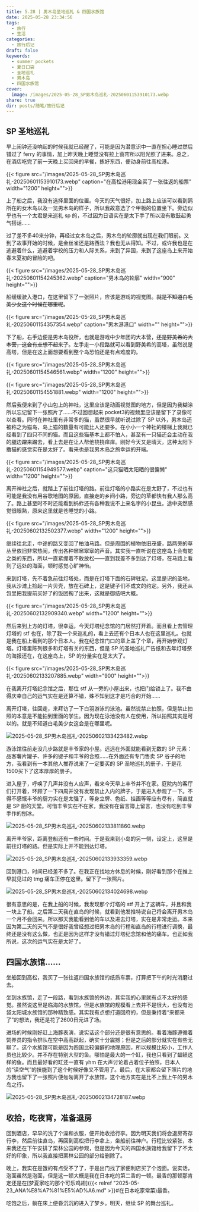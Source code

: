 ```yaml
---
title: 5.28 | 男木岛圣地巡礼 & 四国水族馆
date: 2025-05-28 23:34:56
tags:
  - 旅行
  - 生活
categories:
  - 旅行后记
draft: false
keywords:
  - summer pockets
  - 夏日口袋
  - 圣地巡礼
  - 男木岛
  - 四国水族馆
cover:
  image: /images/2025-05-28_SP男木岛巡礼-20250601153910173.webp
share: true
dir: posts/随笔/旅行后记
---
```


## SP 圣地巡礼

早上闹钟还没响起的时候我就已经醒了，可能是因为潜意识中一直在担心睡过然后错过了 ferry 的事情，加上昨天晚上睡觉没有拉上窗帘所以阳光照了进来。总之，在酒店吃完了前一天晚上买回来的早餐，拣好东西，便动身前往高松港。

{{< figure src="/images/2025-05-28_SP男木岛巡礼-20250601153910173.webp" caption="在高松港用现金买了一张往返的船票" width="1200" height="">}}

上了船之后，我没有选择里面的位置。今天的天气很好，加上路上应该可以看到鸥所在的女木岛以及一览男木岛的样子，所以我故意选了个甲板的位置坐下。旁边似乎也有一个太君是来巡礼 sp 的，不过因为日语实在是太下手了所以没有敢鼓起勇气搭话……

过了差不多40来分钟，再经过女木岛之后，男木岛的轮廓就出现在我们眼前。又到了故事开始的时候，是金丝雀还是路西法？我也无从得知。不过，或许我也是在逃避着什么，逃避着学校的压力和人际关系，来到了异国，来到了这座岛上来开始春末夏初的冒险的吧。

{{< figure src="/images/2025-05-28_SP男木岛巡礼-20250601154245362.webp" caption="男木岛的轮廓" width="900" height="">}}

船缓缓驶入港口，在这里留下了一张照片，应该是游戏的视觉图。~~就是不知道白毛美少女这个时候在哪里呢~~。

{{< figure src="/images/2025-05-28_SP男木岛巡礼-20250601154357354.webp" caption="男木港港口" width="" height="">}}

下了船，右手边便是男木岛役所，也就是游戏中少年团的大本营，~~还是野美希的大本营，这会有点想不起来了~~。左手走一小段路就可以看到野美希的高塔，虽然说是高塔，但是在这上面想要看到整个岛恐怕还是有点难度的。

{{< figure src="/images/2025-05-28_SP男木岛巡礼-20250601154546561.webp"  width="1200" height="">}}

{{< figure src="/images/2025-05-28_SP男木岛巡礼-20250601154551881.webp"  width="1200" height="">}}

然后我便来到了小山包上的神社，这里应该是动画视觉图的地方，但是因为我糊涂所以忘记留下一张照片了……不过回想起来 pocket3的视频里应该是留下了录像可以查看。同时在神社里有非常多的猫，虽然很早就听说过除了 SP 以外，男木岛还被称之为猫岛，岛上猫的数量有可能比人还要多。在小小一个神社的楼梯上我就已经看到了四只不同的猫。而且这些猫基本上都不怕人，甚至有一只猫还会主动在我的腿边蹭来蹭去，看上去是在让人帮他挠挠痒痒。刚好今天又是晴天，这种太阳下撸猫的感觉实在是太好了。看来也是我男木岛之旅幸运的开端。

{{< figure src="/images/2025-05-28_SP男木岛巡礼-20250601154949577.webp" caption="这只猫晒太阳晒的很慵懒" width="1200" height="">}}

离开神社之后，就踏上了前往灯塔的路。前往灯塔的小路实在是太野了，不过也有可能是我没有用谷歌地图的原因，直接走的乡间小路，旁边的草都快有我人那么高了。路上甚至时不时还能看到蚂蚱还有各种我说不上来名字的小昆虫。途中突然感觉很眼熟，原来这里就是苍睡觉的小路。

{{< figure src="/images/2025-05-28_SP男木岛巡礼-20250602132502377.webp"  width="1200" height="">}}

继续往北走，中途的路又变回了柏油马路。但是周围的植物依旧茂盛，路两旁的草丛里依旧非常热闹，传出各种窸窸窣窣的声音。其实我一直听说在这座岛上会有蛇之类的东西，所以一直紧绷着不敢放松——直到我差不多到达了灯塔，在马路上看到了远处的海面，顿时感觉心旷神怡。

来到灯塔，先不着急前往灯塔处，而是在灯塔下面的石碑驻足。这里是识的圣地，我从沙滩上捡起一片贝壳，放在石碑上，这是键子们不成文的约定。另外，我还从包里把我提前买好了的饭团掏了出来，这就是御结吧大概。

{{< figure src="/images/2025-05-28_SP男木岛巡礼-20250602132909340.webp"  width="1200" height="">}}

然后来到上方的灯塔，很幸运，今天灯塔纪念馆的门居然打开着。而且看上去管理灯塔的 stf 也在，除了我一个来巡礼的，看上去还有个日本人也在这里巡礼。也就是我在船上看到的那个日本人。我在纪念馆门口的章上盖了个章，再开始参观灯塔。灯塔里陈列很多和灯塔有关的东西，但是 SP 的圣地巡礼广告纸和去年灯塔祭的海报还在，在这座岛上，SP 的分量实在是太大了。

{{< figure src="/images/2025-05-28_SP男木岛巡礼-20250602133207885.webp"  width="900" height="">}}

在我离开灯塔纪念馆之后，那位 stf 从一旁的小屋出来，也把门给锁上了。我不由得庆幸自己的运气实在是还算不错，殊不知到这才是巧合的开始……

离开灯塔，往回走，来拜访了一下白羽游泳的泳池。虽然说禁止拍照，但是禁止拍照的本意是不能拍到里面的学生。因为现在泳池没有人在使用，所以拍照其实是可以的。就是不知道白毛美少女这会是在哪里呢。

![2025-05-28_SP男木岛巡礼-20250602133423482.webp](/images/2025-05-28_SP%E7%94%B7%E6%9C%A8%E5%B2%9B%E5%B7%A1%E7%A4%BC-20250602133423482.webp)

游泳馆往前走没几步路就是丰爷家的小屋。远远在外面就能看到无数的 SP 元素：品客薯片罐子、许多的键子和丰爷的合照……在外面还有专门售卖 SP 谷子的地方，我看到有一本其他人推荐说来了一定要买的 SP 圣地巡礼的册子，于是花1500买下了这本厚厚的册子。

进入屋子，呼唤了几声并没有人应声，看来今天早上丰爷并不在家。庭院内的客厅们打开着，环顾了一下四周并没有发现禁止入内的牌子，于是进入参观了一下。不得不感慨丰爷的厨力实在是太强了，等身立牌、色纸、挂画等等应有尽有，简直就是 SP 厨的天堂。可惜丰爷实在不在家，我没有在留言簿上留言，也没有吃到丰爷手作的刨冰。

![2025-05-28_SP男木岛巡礼-20250602133811860.webp](/images/2025-05-28_SP%E7%94%B7%E6%9C%A8%E5%B2%9B%E5%B7%A1%E7%A4%BC-20250602133811860.webp)

离开丰爷家，距离登船还有一些时间。于是我来到小岛的另一侧，设定上，这里是前往灯塔的路。但是实际上并不能到达灯塔。

![2025-05-28_SP男木岛巡礼-20250602133933359.webp](/images/2025-05-28_SP%E7%94%B7%E6%9C%A8%E5%B2%9B%E5%B7%A1%E7%A4%BC-20250602133933359.webp)

回到港口，时间已经差不多了。在我正在找地方休息的时候，刚好看到那个在推上早就见过的 tmg 痛车正停在这里。留下了一张照片。

![2025-05-28_SP男木岛巡礼-20250602134024698.webp](/images/2025-05-28_SP%E7%94%B7%E6%9C%A8%E5%B2%9B%E5%B7%A1%E7%A4%BC-20250602134024698.webp)

很有意思的是，在我上船的时候，我发现那个灯塔的 stf 开上了这辆车，并且和我一块上了船。之后第二天我在直岛的时候，就看到他发推特说自己将会离开男木岛一个月不会回来。所以那天我能看到他的车以及进去灯塔，实在是非常走运。本来因为第二天的天气不是很好我曾经想过把男木岛的行程和直岛的行程进行调换，最终还是没有这么做，也正是因为这样才没有错过灯塔纪念馆和他的痛车。也正如我所说，这次的运气实在是太好了。

## 四国水族馆……

坐船回到高松，我买了一张往返四国水族馆的纸质车票，打算把下午的时光消磨过去。

坐到水族馆，走了一段路，看到水族馆的外边，其实我的心里就有点不太好的感觉。虽然说这里是临海的水族馆，但是水族馆的规模看上去并不是很大，也没有池袋太阳城水族馆的那种精致感。其实我有点想打道回府的，但是秉持着“来都来了”的想法，我还是花了2600日元进了场。

进场的时候刚好赶上海豚表演，说实话这个部分还是很有意思的。看着海豚遵循着饲养员的指令排队在空中高高跃起，确实十分震撼；但是之后的部分就实在有些无聊了。这个水族馆可能是因为四国比较偏僻的地理原因，所以规模比较小，工作人员也比较少。并不存在特别大型的鱼。哪怕是最大的一个缸，我也只看到了蝠鲼这样的鱼。而且最好看的缸还一直有 yhm 在大声讨论着占着位子拍照，日本人的“读空气”的技能到了这个时候好像又不管用了。最后，在大家都会留下照片的地方我也留下了一张照片便匆匆离开了水族馆，这个地方实在是比不上我上午的男木岛之行。

![2025-05-28_SP男木岛巡礼-20250602134728187.webp](/images/2025-05-28_SP%E7%94%B7%E6%9C%A8%E5%B2%9B%E5%B7%A1%E7%A4%BC-20250602134728187.webp)

## 收拾，吃夜宵，准备退房

回到酒店，早早的洗了个澡和衣服，便开始收拾行李。因为明天我们将会退房寄存行李，然后前往直岛，再回到高松把行李拿上，坐船前往神户。行程比较紧张，本来我还在下午安排了栗林公园的参观，但是因为今天的四国水族馆给我留下了不太好的印象，所以我直接把栗林公园的部分给删除了。

晚上，我实在是饿的有点受不了了，于是出门找了家便利店买了个泡面。说实话，泡面虽然是泡面，但是这一顿大概是我在日本吃的第二香的一顿。最香的那顿那肯定还是在[梦夏家吃的那个可乐鸡翅]({{< relref "2025-05-23_ANA%E8%A7%81%E5%AD%A6.md" >}}#在日本吃家常菜)最香。

吃饱之后，躺在床上便昏沉沉的进入了梦乡。明天，继续 SP 的舞台巡礼。